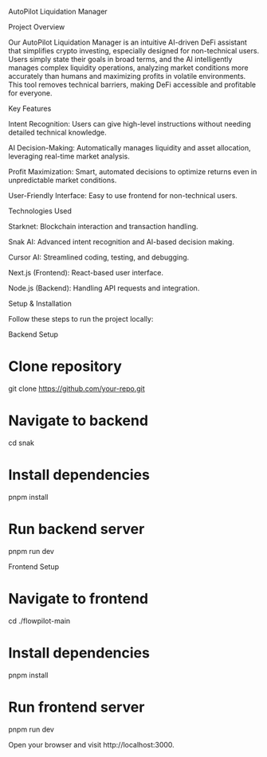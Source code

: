 AutoPilot Liquidation Manager

Project Overview

Our AutoPilot Liquidation Manager is an intuitive AI-driven DeFi assistant that simplifies crypto investing, especially designed for non-technical users. Users simply state their goals in broad terms, and the AI intelligently manages complex liquidity operations, analyzing market conditions more accurately than humans and maximizing profits in volatile environments. This tool removes technical barriers, making DeFi accessible and profitable for everyone.

Key Features

Intent Recognition: Users can give high-level instructions without needing detailed technical knowledge.

AI Decision-Making: Automatically manages liquidity and asset allocation, leveraging real-time market analysis.

Profit Maximization: Smart, automated decisions to optimize returns even in unpredictable market conditions.

User-Friendly Interface: Easy to use frontend for non-technical users.

Technologies Used

Starknet: Blockchain interaction and transaction handling.

Snak AI: Advanced intent recognition and AI-based decision making.

Cursor AI: Streamlined coding, testing, and debugging.

Next.js (Frontend): React-based user interface.

Node.js (Backend): Handling API requests and integration.

Setup & Installation

Follow these steps to run the project locally:

Backend Setup

# Clone repository
git clone https://github.com/your-repo.git

# Navigate to backend
cd snak

# Install dependencies
pnpm install

# Run backend server
pnpm run dev

Frontend Setup

# Navigate to frontend
cd ./flowpilot-main

# Install dependencies
pnpm install

# Run frontend server
pnpm run dev

Open your browser and visit http://localhost:3000.
